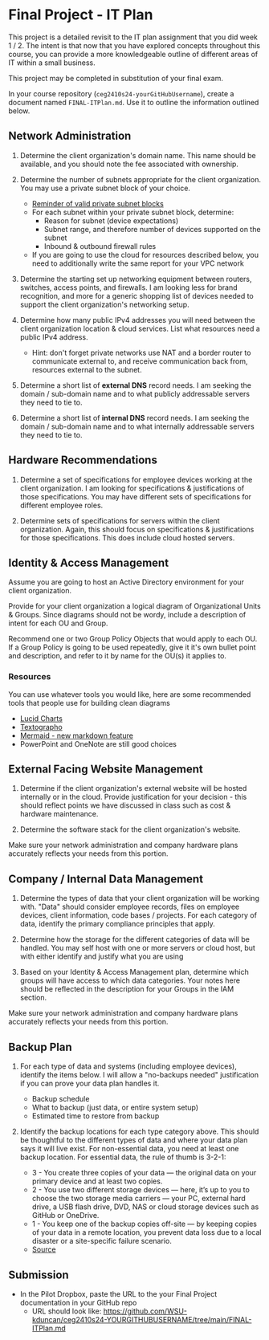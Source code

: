 # Final Project - IT Plan

This project is a detailed revisit to the IT plan assignment that you did week 1 / 2.  The intent is that now that you have explored concepts throughout this course, you can provide a more knowledgeable outline of different areas of IT within a small business.

This project may be completed in substitution of your final exam.

In your course repository (`ceg2410s24-yourGitHubUsername`), create a document named `FINAL-ITPlan.md`.  Use it to outline the information outlined below.

## Network Administration

1. Determine the client organization's domain name.  This name should be available, and you should note the fee associated with ownership.

2. Determine the number of subnets appropriate for the client organization.   You may use a private subnet block of your choice.
    - [Reminder of valid private subnet blocks](https://en.wikipedia.org/wiki/Private_network)
    - For each subnet within your private subnet block, determine:
        - Reason for subnet (device expectations)
        - Subnet range, and therefore number of devices supported on the subnet
        - Inbound & outbound firewall rules
    - If you are going to use the cloud for resources described below, you need to additionally write the same report for your VPC network

3. Determine the starting set up networking equipment between routers, switches, access points, and firewalls.  I am looking less for brand recognition, and more for a generic shopping list of devices needed to support the client organization's networking setup.

4. Determine how many public IPv4 addresses you will need between the client organization location & cloud services.  List what resources need a public IPv4 address.
    - Hint: don't forget private networks use NAT and a border router to communicate external to, and receive communication back from, resources external to the subnet.

5. Determine a short list of **external DNS** record needs.  I am seeking the domain / sub-domain name and to what publicly addressable servers they need to tie to.

6. Determine a short list of **internal DNS** record needs.  I am seeking the domain / sub-domain name and to what internally addressable servers they need to tie to.

## Hardware Recommendations

1. Determine a set of specifications for employee devices working at the client organization.  I am looking for specifications & justifications of those specifications.  You may have different sets of specifications for different employee roles.

2. Determine sets of specifications for servers within the client organization.  Again, this should focus on specifications & justifications for those specifications.  This does include cloud hosted servers.

## Identity & Access Management

Assume you are going to host an Active Directory environment for your client organization.

Provide for your client organization a logical diagram of Organizational Units & Groups.  Since diagrams should not be wordy, include a description of intent for each OU and Group.  

Recommend one or two Group Policy Objects that would apply to each OU.  If a Group Policy is going to be used repeatedly, give it it's own bullet point and description, and refer to it by name for the OU(s) it applies to.

### Resources

You can use whatever tools you would like, here are some recommended tools that people use for building clean diagrams

- [Lucid Charts](https://www.lucidchart.com/pages/)
- [Textographo](https://textografo.com/)
- [Mermaid - new markdown feature](https://github.blog/2022-02-14-include-diagrams-markdown-files-mermaid/)
- PowerPoint and OneNote are still good choices

## External Facing Website Management

1. Determine if the client organization's external website will be hosted internally or in the cloud.  Provide justification for your decision - this should reflect points we have discussed in class such as cost & hardware maintenance.

2. Determine the software stack for the client organization's website.

Make sure your network administration and company hardware plans accurately reflects your needs from this portion.

## Company / Internal Data Management

1. Determine the types of data that your client organization will be working with.  "Data" should consider employee records, files on employee devices, client information, code bases / projects.  For each category of data, identify the primary compliance principles that apply.

2. Determine how the storage for the different categories of data will be handled.  You may self host with one or more servers or cloud host, but with either identify and justify what you are using

3. Based on your Identity & Access Management plan, determine which groups will have access to which data categories.  Your notes here should be reflected in the description for your Groups in the IAM section.

Make sure your network administration and company hardware plans accurately reflects your needs from this portion.

## Backup Plan

1. For each type of data and systems (including employee devices), identify the items below.  I will allow a "no-backups needed" justification if you can prove your data plan handles it.
    - Backup schedule
    - What to backup (just data, or entire system setup)
    - Estimated time to restore from backup

2. Identify the backup locations for each type category above.  This should be thoughtful to the different types of data and where your data plan says it will live exist.  For non-essential data, you need at least one backup location.  For essential data, the rule of thumb is 3-2-1:
    - 3 - You create three copies of your data — the original data on your primary device and at least two copies.
    - 2 - You use two different storage devices — here, it’s up to you to choose the two storage media carriers — your PC, external hard drive, a USB flash drive, DVD, NAS or cloud storage devices such as GitHub or OneDrive.
    - 1 - You keep one of the backup copies off-site — by keeping copies of your data in a remote location, you prevent data loss due to a local disaster or a site-specific failure scenario.
    - [Source](https://www.acronis.com/en-us/blog/posts/backup-rule/)

## Submission

- In the Pilot Dropbox, paste the URL to the your Final Project documentation in your GitHub repo
  - URL should look like: https://github.com/WSU-kduncan/ceg2410s24-YOURGITHUBUSERNAME/tree/main/FINAL-ITPlan.md
